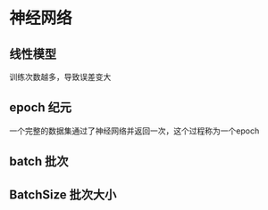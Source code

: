 # 神经网络

## 线性模型
训练次数越多，导致误差变大

## epoch 纪元
一个完整的数据集通过了神经网络并返回一次，这个过程称为一个epoch

## batch 批次

## BatchSize 批次大小